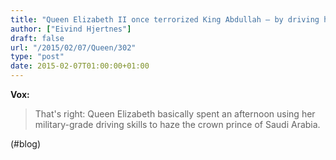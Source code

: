 ```yaml
---
title: "Queen Elizabeth II once terrorized King Abdullah — by driving him around – Vox"
author: ["Eivind Hjertnes"]
draft: false
url: "/2015/02/07/Queen/302"
type: "post"
date: 2015-02-07T01:00:00+01:00
---
```


**Vox:**

> That's right: Queen Elizabeth basically spent an afternoon using her
> military-grade driving skills to haze the crown prince of Saudi
> Arabia.

(#blog)
